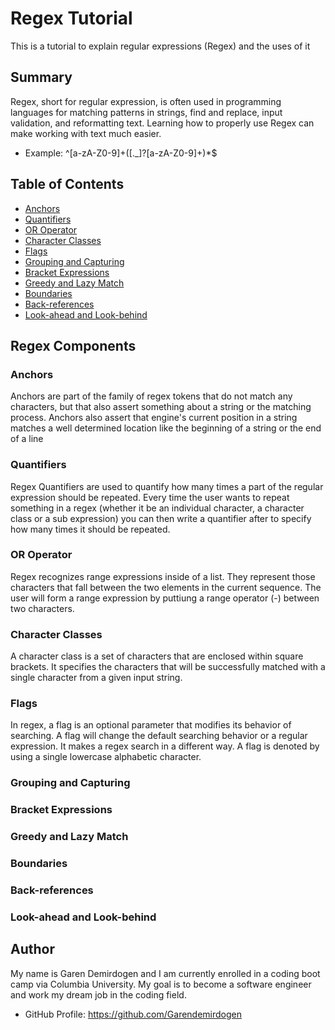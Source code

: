 # Regex Tutorial

This is a tutorial to explain regular expressions (Regex) and the uses of it

## Summary

Regex, short for regular expression, is often used in programming languages for matching patterns in strings,
find and replace, input validation, and reformatting text. Learning how to properly use Regex can make working with text much easier.

- Example: ^[a-zA-Z0-9]+([._]?[a-zA-Z0-9]+)\*$

## Table of Contents

- [Anchors](#anchors)
- [Quantifiers](#quantifiers)
- [OR Operator](#or-operator)
- [Character Classes](#character-classes)
- [Flags](#flags)
- [Grouping and Capturing](#grouping-and-capturing)
- [Bracket Expressions](#bracket-expressions)
- [Greedy and Lazy Match](#greedy-and-lazy-match)
- [Boundaries](#boundaries)
- [Back-references](#back-references)
- [Look-ahead and Look-behind](#look-ahead-and-look-behind)

## Regex Components

### Anchors

Anchors are part of the family of regex tokens that do not match any characters, but that also assert something about a string or the matching process.
Anchors also assert that engine's current position in a string matches a well determined location like the beginning of a string or the end of a line

### Quantifiers

Regex Quantifiers are used to quantify how many times a part of the regular expression should be repeated. Every time the user wants to repeat something in a regex (whether it be an individual character, a character class or a sub expression) you can then write a quantifier after to specify how many times it should be repeated.

### OR Operator

Regex recognizes range expressions inside of a list. They represent those characters that fall between the two elements in the current sequence. The user will form a range expression by puttiung a range operator (-) between two characters.

### Character Classes

A character class is a set of characters that are enclosed within square brackets. It specifies the characters that will be successfully matched with a single character from a given input string.

### Flags

In regex, a flag is an optional parameter that modifies its behavior of searching. A flag will change the default searching behavior or a regular expression. It makes a regex search in a different way. A flag is denoted by using a single lowercase alphabetic character.

### Grouping and Capturing

### Bracket Expressions

### Greedy and Lazy Match

### Boundaries

### Back-references

### Look-ahead and Look-behind

## Author

My name is Garen Demirdogen and I am currently enrolled in a coding boot camp via Columbia University. My goal is to become a software engineer and work my dream job in the coding field.

- GitHub Profile: https://github.com/Garendemirdogen
